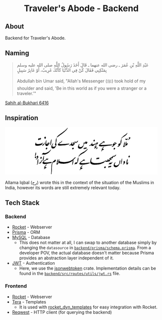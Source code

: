 <div align="center">

# Traveler's Abode - Backend

</div>

## About

Backend for Traveler's Abode.

## Naming

> عَبْدِ اللَّهِ بْنِ عُمَرَ ـ رضى الله عنهما ـ قَالَ أَخَذَ رَسُولُ اللَّهِ صلى الله عليه وسلم بِمَنْكِبِي فَقَالَ كُنْ فِي الدُّنْيَا كَأَنَّكَ غَرِيبٌ، أَوْ عَابِرُ سَبِيلٍ
> 
> Abdullah bin Umar said, "Allah's Messenger (ﷺ) took hold of my shoulder and said, 'Be in this world as if you were a stranger or a traveler.'"

[Sahih al-Bukhari 6416](https://sunnah.com/bukhari:6416)

## Inspiration

![](.github/assets/ijazat.gif)

Allama Iqbal (رح) wrote this in the context of the situation of the Muslims in India, however its words are still extremely relevant today. 

## Tech Stack 

### Backend 

* [Rocket](https://rocket.rs) - Webserver
* [Prisma](https://prisma.brendonovich.dev/getting-started/setup) - ORM
* [MySQL](https://www.mysql.com/) - Database
  * This does not matter at all, I can swap to another database simply by changing the `datasource` in [`backend/prisma/schema.prisma`](https://github.com/proudmuslim-dev/abode-backend/blob/main/backend/prisma/schema.prisma). From a developer POV, the actual database doesn't matter because Prisma provides an abstraction layer independent of it.
* [JWT](https://jwt.io/) - Authentication
  * Here, we use the [jsonwebtoken](https://github.com/Keats/jsonwebtoken#readme) crate. Implementation details can be found in the [`backend/src/routes/utils/jwt.rs`](https://github.com/proudmuslim-dev/abode-backend/blob/main/backend/src/routes/utils/jwt.rs) file.

### Frontend 

* [Rocket](https://rocket.rs) - Webserver
* [Tera](https://tera.netlify.app/) - Templates 
  * It is used with [rocket\_dyn\_templates](https://api.rocket.rs/v0.5-rc/rocket_dyn_templates/index.html) for easy integration with Rocket. 
* [Reqwest](https://docs.rs/reqwest/latest/reqwest/) - HTTP client (for querying the backend)

